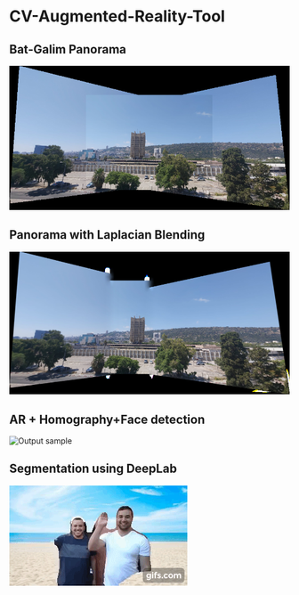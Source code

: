 # CV-Augmented-Reality-Tool

## Bat-Galim Panorama 

![Output sample](https://github.com/eldadoh/CV-Augmented-Reality-Tool/blob/main/assets/our_panorama.png)

## Panorama with Laplacian Blending 

![Output sample](https://github.com/eldadoh/CV-Augmented-Reality-Tool/blob/main/assets/our_panorama_blend.png)

## AR + Homography+Face detection   

![Output sample](https://github.com/eldadoh/CV-Augmented-Reality-Tool/blob/main/assets/vid2vid_ext.gif)

## Segmentation using DeepLab

![Output sample](https://github.com/eldadoh/CV-Augmented-Reality-Tool/blob/main/assets/gif(1).gif)
